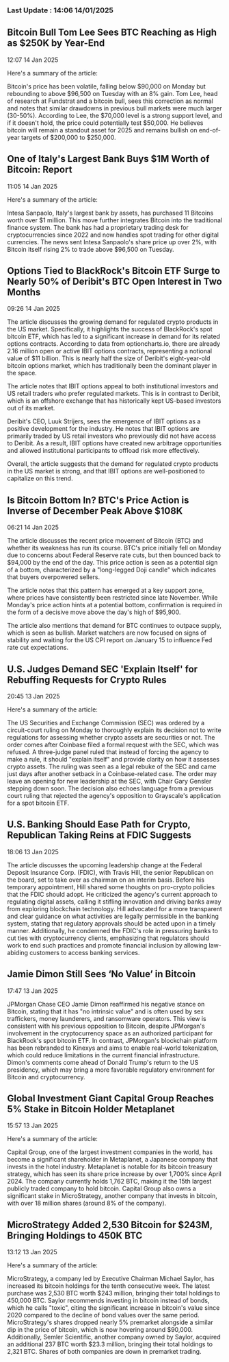 
### Last Update : 14:06 14/01/2025

Bitcoin Bull Tom Lee Sees BTC Reaching as High as $250K by Year-End
-------------------------------------------------------------------

12:07 14 Jan 2025

Here's a summary of the article:

Bitcoin's price has been volatile, falling below $90,000 on Monday but rebounding to above $96,500 on Tuesday with an 8% gain. Tom Lee, head of research at Fundstrat and a bitcoin bull, sees this correction as normal and notes that similar drawdowns in previous bull markets were much larger (30-50%). According to Lee, the $70,000 level is a strong support level, and if it doesn't hold, the price could potentially test $50,000. He believes bitcoin will remain a standout asset for 2025 and remains bullish on end-of-year targets of $200,000 to $250,000.

One of Italy's Largest Bank Buys $1M Worth of Bitcoin: Report
-------------------------------------------------------------

11:05 14 Jan 2025

Here's a summary of the article:

Intesa Sanpaolo, Italy's largest bank by assets, has purchased 11 Bitcoins worth over $1 million. This move further integrates Bitcoin into the traditional finance system. The bank has had a proprietary trading desk for cryptocurrencies since 2022 and now handles spot trading for other digital currencies. The news sent Intesa Sanpaolo's share price up over 2%, with Bitcoin itself rising 2% to trade above $96,500 on Tuesday.

Options Tied to BlackRock's Bitcoin ETF Surge to Nearly 50% of Deribit's BTC Open Interest in Two Months
--------------------------------------------------------------------------------------------------------

09:26 14 Jan 2025

The article discusses the growing demand for regulated crypto products in the US market. Specifically, it highlights the success of BlackRock's spot bitcoin ETF, which has led to a significant increase in demand for its related options contracts. According to data from optioncharts.io, there are already 2.16 million open or active IBIT options contracts, representing a notional value of $11 billion. This is nearly half the size of Deribit's eight-year-old bitcoin options market, which has traditionally been the dominant player in the space.

The article notes that IBIT options appeal to both institutional investors and US retail traders who prefer regulated markets. This is in contrast to Deribit, which is an offshore exchange that has historically kept US-based investors out of its market.

Deribit's CEO, Luuk Strijers, sees the emergence of IBIT options as a positive development for the industry. He notes that IBIT options are primarily traded by US retail investors who previously did not have access to Deribit. As a result, IBIT options have created new arbitrage opportunities and allowed institutional participants to offload risk more effectively.

Overall, the article suggests that the demand for regulated crypto products in the US market is strong, and that IBIT options are well-positioned to capitalize on this trend.

Is Bitcoin Bottom In? BTC's Price Action is Inverse of December Peak Above $108K
--------------------------------------------------------------------------------

06:21 14 Jan 2025

The article discusses the recent price movement of Bitcoin (BTC) and whether its weakness has run its course. BTC's price initially fell on Monday due to concerns about Federal Reserve rate cuts, but then bounced back to $94,000 by the end of the day. This price action is seen as a potential sign of a bottom, characterized by a "long-legged Doji candle" which indicates that buyers overpowered sellers.

The article notes that this pattern has emerged at a key support zone, where prices have consistently been restricted since late November. While Monday's price action hints at a potential bottom, confirmation is required in the form of a decisive move above the day's high of $95,900.

The article also mentions that demand for BTC continues to outpace supply, which is seen as bullish. Market watchers are now focused on signs of stability and waiting for the US CPI report on January 15 to influence Fed rate cut expectations.

U.S. Judges Demand SEC 'Explain Itself' for Rebuffing Requests for Crypto Rules
-------------------------------------------------------------------------------

20:45 13 Jan 2025

Here's a summary of the article:

The US Securities and Exchange Commission (SEC) was ordered by a circuit-court ruling on Monday to thoroughly explain its decision not to write regulations for assessing whether crypto assets are securities or not. The order comes after Coinbase filed a formal request with the SEC, which was refused. A three-judge panel ruled that instead of forcing the agency to make a rule, it should "explain itself" and provide clarity on how it assesses crypto assets. The ruling was seen as a legal rebuke of the SEC and came just days after another setback in a Coinbase-related case. The order may leave an opening for new leadership at the SEC, with Chair Gary Gensler stepping down soon. The decision also echoes language from a previous court ruling that rejected the agency's opposition to Grayscale's application for a spot bitcoin ETF.

U.S. Banking Should Ease Path for Crypto, Republican Taking Reins at FDIC Suggests
----------------------------------------------------------------------------------

18:06 13 Jan 2025

The article discusses the upcoming leadership change at the Federal Deposit Insurance Corp. (FDIC), with Travis Hill, the senior Republican on the board, set to take over as chairman on an interim basis. Before his temporary appointment, Hill shared some thoughts on pro-crypto policies that the FDIC should adopt. He criticized the agency's current approach to regulating digital assets, calling it stifling innovation and driving banks away from exploring blockchain technology. Hill advocated for a more transparent and clear guidance on what activities are legally permissible in the banking system, stating that regulatory approvals should be acted upon in a timely manner. Additionally, he condemned the FDIC's role in pressuring banks to cut ties with cryptocurrency clients, emphasizing that regulators should work to end such practices and promote financial inclusion by allowing law-abiding customers to access banking services.

Jamie Dimon Still Sees ‘No Value’ in Bitcoin
--------------------------------------------

17:47 13 Jan 2025

JPMorgan Chase CEO Jamie Dimon reaffirmed his negative stance on Bitcoin, stating that it has "no intrinsic value" and is often used by sex traffickers, money launderers, and ransomware operators. This view is consistent with his previous opposition to Bitcoin, despite JPMorgan's involvement in the cryptocurrency space as an authorized participant for BlackRock's spot bitcoin ETF. In contrast, JPMorgan's blockchain platform has been rebranded to Kinexys and aims to enable real-world tokenization, which could reduce limitations in the current financial infrastructure. Dimon's comments come ahead of Donald Trump's return to the US presidency, which may bring a more favorable regulatory environment for Bitcoin and cryptocurrency.

Global Investment Giant Capital Group Reaches 5% Stake in Bitcoin Holder Metaplanet
-----------------------------------------------------------------------------------

15:57 13 Jan 2025

Here's a summary of the article:

Capital Group, one of the largest investment companies in the world, has become a significant shareholder in Metaplanet, a Japanese company that invests in the hotel industry. Metaplanet is notable for its bitcoin treasury strategy, which has seen its share price increase by over 1,700% since April 2024. The company currently holds 1,762 BTC, making it the 15th largest publicly traded company to hold bitcoin. Capital Group also owns a significant stake in MicroStrategy, another company that invests in bitcoin, with over 18 million shares (around 8% of the company).

MicroStrategy Added 2,530 Bitcoin for $243M, Bringing Holdings to 450K BTC
--------------------------------------------------------------------------

13:12 13 Jan 2025

Here's a summary of the article:

MicroStrategy, a company led by Executive Chairman Michael Saylor, has increased its bitcoin holdings for the tenth consecutive week. The latest purchase was 2,530 BTC worth $243 million, bringing their total holdings to 450,000 BTC. Saylor recommends investing in bitcoin instead of bonds, which he calls "toxic", citing the significant increase in bitcoin's value since 2020 compared to the decline of bond values over the same period. MicroStrategy's shares dropped nearly 5% premarket alongside a similar dip in the price of bitcoin, which is now hovering around $90,000. Additionally, Semler Scientific, another company owned by Saylor, acquired an additional 237 BTC worth $23.3 million, bringing their total holdings to 2,321 BTC. Shares of both companies are down in premarket trading.

